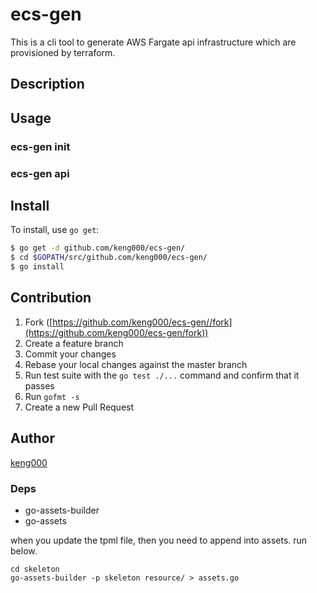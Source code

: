# ecs-gen

This is a cli tool to generate AWS Fargate api infrastructure which are provisioned by terraform.

## Description

## Usage

### ecs-gen init

### ecs-gen api

## Install

To install, use `go get`:

```bash
$ go get -d github.com/keng000/ecs-gen/
$ cd $GOPATH/src/github.com/keng000/ecs-gen/
$ go install
```

## Contribution

1. Fork ([https://github.com/keng000/ecs-gen//fork](https://github.com/keng000/ecs-gen/fork))
1. Create a feature branch
1. Commit your changes
1. Rebase your local changes against the master branch
1. Run test suite with the `go test ./...` command and confirm that it passes
1. Run `gofmt -s`
1. Create a new Pull Request

## Author

[keng000](https://github.com/keng000)


### Deps

- go-assets-builder
- go-assets

when you update the tpml file, then you need to append into assets.
run below.

```
cd skeleton
go-assets-builder -p skeleton resource/ > assets.go
```